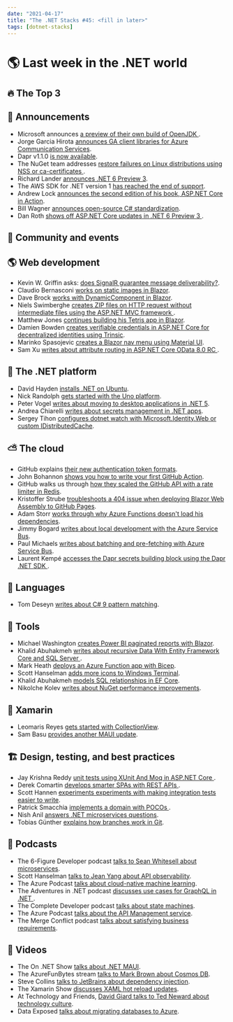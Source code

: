 ```yaml
---
date: "2021-04-17"
title: "The .NET Stacks #45: <fill in later>"
tags: [dotnet-stacks]
---
```


# 🌎 Last week in the .NET world

## 🔥 The Top 3

## 📢 Announcements

- Microsoft announces [a preview of their own build of OpenJDK
](https://devblogs.microsoft.com/java/announcing-preview-of-microsoft-build-of-openjdk).
- Jorge Garcia Hirota [announces GA client libraries for Azure Communication Services](https://devblogs.microsoft.com/azure-sdk/communication-services-ga).
- Dapr v1.1.0 [is now available](https://blog.dapr.io/posts/2021/04/02/dapr-v1.1.0-is-now-available/).
- The NuGet team addresses [restore failures on Linux distributions using NSS or ca-certificates
](https://devblogs.microsoft.com/nuget/net-5-nuget-restore-failures-on-linux-distributions-using-nss-or-ca-certificates).
- Richard Lander [announces .NET 6 Preview 3](https://devblogs.microsoft.com/dotnet/announcing-net-6-preview-3).
- The AWS SDK for .NET version 1 [has reached the end of support](https://aws.amazon.com/blogs/developer/aws-sdk-for-net-version-1-has-reached-the-end-of-support/).
- Andrew Lock [announces the second edition of his book, ASP.NET Core in Action](https://andrewlock.net/my-new-book-aspnetcore-in-action-2e-is-available-now/).
- Bill Wagner [announces open-source C# standardization](https://devblogs.microsoft.com/dotnet/announcing-open-source-c-standardization-standards/?WT.mc_id=DOP-MVP-4025064).
- Dan Roth [shows off ASP.NET Core updates in .NET 6 Preview 3
](https://devblogs.microsoft.com/aspnet/asp-net-core-updates-in-net-6-preview-3).

## 📅 Community and events


## 🌎 Web development

- Kevin W. Griffin asks: [does SignalR guarantee message deliverability?](https://consultwithgriff.com/signalr-message-guarantee-deliverability/).
- Claudio Bernasconi [works on static images in Blazor](https://www.claudiobernasconi.ch/2021/04/07/blazor-static-images/).
- Dave Brock [works with DynamicComponent in Blazor](https://daveabrock.com/2021/04/08/blazor-dynamic-component).
- Niels Swimberghe [creates ZIP files on HTTP request without intermediate files using the ASP.NET MVC framework
](https://swimburger.net/blog/dotnet/create-zip-files-on-http-request-without-intermediate-files-using-aspdotnet-mvc-framework).
- Matthew Jones [continues building his Tetris app in Blazor](https://exceptionnotfound.net/tetris-in-blazor-part-3-tetrominos/).
- Damien Bowden [creates verifiable credentials in ASP.NET Core for decentralized identities using Trinsic](https://damienbod.com/2021/04/05/creating-verifiable-credentials-in-asp-net-core-for-decentralized-identities-using-trinsic/).
- Marinko Spasojevic [creates a Blazor nav menu using Material UI](https://code-maze.com/creating-blazor-material-navigation-menu/).
- Sam Xu [writes about attribute routing in ASP.NET Core OData 8.0 RC
](https://devblogs.microsoft.com/odata/attribute-routing-in-asp-net-core-odata-8-0-rc).

## 🥅 The .NET platform

- David Hayden [installs .NET on Ubuntu](https://www.davidhayden.me/blog/install-net5-on-ubuntu-20-04).
- Nick Randolph [gets started with the Uno platform](https://nicksnettravels.builttoroam.com/getting-started-uno-platform/).
- Peter Vogel [writes about moving to desktop applications in .NET 5](https://www.telerik.com/blogs/moving-to-desktop-applications-dotnet-core-dotnet-5).
- Andrea Chiarelli [writes about secrets management in .NET apps](https://auth0.com/blog/secret-management-in-dotnet-applications/).
- Sergey Tihon [configures dotnet watch with Microsoft.Identity.Web or custom IDistributedCache](https://sergeytihon.com/2021/04/05/dotnet-watch-with-microsoft-identity-web-or-custom-idistributedcache/).

## ⛅ The cloud

- GitHub explains [their new authentication token formats](https://github.blog/2021-04-05-behind-githubs-new-authentication-token-formats/).
- John Bohannon [shows you how to write your first GitHub Action](https://devblogs.microsoft.com/devops/building-your-first-github-action).
- GitHub walks us through [how they scaled the GitHub API with a rate limiter in Redis](https://github.blog/2021-04-05-how-we-scaled-github-api-sharded-replicated-rate-limiter-redis/).
- Kristoffer Strube [troubleshoots a 404 issue when deploying Blazor Web Assembly to GitHub Pages](https://blog.elmah.io/blazor-wasm-404-error-and-fix-for-github-pages/).
- Adam Storr [works through why Azure Functions doesn't load his dependencies](https://adamstorr.azurewebsites.net/blog/azure-functions-not-loading-my-dependencies-what-have-i-missed).
- Jimmy Bogard [writes about local development with the Azure Service Bus](https://jimmybogard.com/local-development-with-azure-service-bus/).
- Paul Michaels [writes about batching and pre-fetching with Azure Service Bus](https://www.pmichaels.net/2021/04/03/service-bus-batching-and-pre-fetch/).
- Laurent Kempé [accesses the Dapr secrets building block using the Dapr .NET SDK
](https://laurentkempe.com/2021/04/06/accessing-dapr-secrets-building-block-using-dapr-dotnet-sdk/).

## 📔 Languages

- Tom Deseyn [writes about C# 9 pattern matching](https://developers.redhat.com/blog/2021/04/06/c-9-pattern-matching/).

## 🔧 Tools

- Michael Washington [creates Power BI paginated reports with Blazor](https://blazorhelpwebsite.com/ViewBlogPost/49).
- Khalid Abuhakmeh [writes about recursive Data With Entity Framework Core and SQL Server
](https://khalidabuhakmeh.com/recursive-data-with-entity-framework-core-and-sql-server).
- Mark Heath [deploys an Azure Function app with Bicep](https://markheath.net/post/azure-functions-bicep).
- Scott Hanselman [adds more icons to Windows Terminal](https://www.hanselman.com/blog/take-your-windows-terminal-and-powershell-to-the-next-level-with-terminal-icons).
- Khalid Abuhakmeh [models SQL relationships in EF Core](https://khalidabuhakmeh.com/modeling-most-sql-relationships-in-entity-framework-core).
- Nikolche Kolev [writes about NuGet performance improvements](https://devblogs.microsoft.com/visualstudio/performance-improvements-in-nuget).

## 📱 Xamarin

- Leomaris Reyes [gets started with CollectionView](https://blog.logrocket.com/getting-started-with-collectionview-in-xamarin-forms/).
- Sam Basu [provides another MAUI update](https://www.telerik.com/blogs/sands-of-maui-issue-3).

## 🏗 Design, testing, and best practices

- Jay Krishna Reddy [unit tests using XUnit And Moq in ASP.NET Core
](https://www.c-sharpcorner.com/article/unit-testing-using-xunit-and-moq-in-asp-net-core/).
- Derek Comartin [develops smarter SPAs with REST APIs
](https://codeopinion.com/smarter-single-page-application-with-a-rest-api/).
- Scott Hannen [experiments experiments with making integration tests easier to write](https://scotthannen.org/blog/2021/04/07/integration-test-experiment-1.html).
- Patrick Smacchia [implements a domain with POCOs
](https://blog.ndepend.com/implementing-a-domain-with-poco-plain-old-clr-objects/).
- Nish Anil [answers .NET microservices questions](https://devblogs.microsoft.com/aspnet/your-top-dotnet-microservices-questions-answered).
- Tobias Günther [explains how branches work in Git](https://stackoverflow.blog/2021/04/05/a-look-under-the-hood-how-branches-work-in-git/).

## 🎤 Podcasts

- The 6-Figure Developer podcast [talks to Sean Whitesell about microservices](https://6figuredev.com/podcast/episode-190-microservices-with-sean-whitesell/).
- Scott Hanselman [talks to Jean Yang about API observability](https://hanselminutes.simplecast.com/episodes/jean-yang-KS0GgL4x).
- The Azure Podcast [talks about cloud-native machine learning](http://azpodcast.azurewebsites.net/post/Episode-371-Cloud-Native-Machine-Learning).
- The Adventures in .NET podcast [discusses use cases for GraphQL in .NET
](https://devchat.tv/adventures-in-dotnet/net-063-use-cases-for-graphql-in-net/).
- The Complete Developer podcast [talks about state machines](https://completedeveloperpodcast.com/state-machines/).
- The Azure Podcast [talks about the API Management service](http://azpodcast.azurewebsites.net/post/Episode-372-API-Management).
- The Merge Conflict podcast [talks about satisfying business requirements](https://www.mergeconflict.fm/248).

## 🎥 Videos

- The On .NET Show [talks about .NET MAUI](https://channel9.msdn.com/Shows/On-NET/A-Journey-to-NET-MAUI).
- The AzureFunBytes stream [talks to Mark Brown about Cosmos DB](https://devblogs.microsoft.com/devops/azurefunbytes-intro-to-cosmos-db-with-mark-brown).
- Steve Collins [talks to JetBrains about dependency injection](https://blog.jetbrains.com/dotnet/2021/04/09/net-5-dependency-injection-webinar-recording/).
- The Xamarin Show [discusses XAML hot reload updates](https://channel9.msdn.com/Shows/XamarinShow/XAML-Hot-Reload-Updates--Xamarin-Show).
- At Technology and Friends, [David Giard talks to Ted Neward about technology culture](https://www.davidgiard.com/2021/04/05/TedNewardOnTechnologyCulture.aspx).
- Data Exposed [talks about migrating databases to Azure](https://channel9.msdn.com/Shows/Data-Exposed/Get-Started-with-the-New-Database-Migration-Guides-to-Migrate-Your-Databases-to-Azure).

